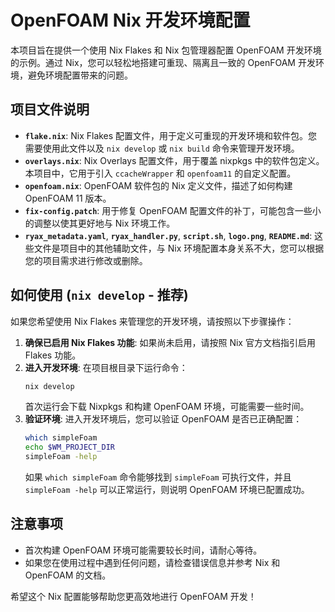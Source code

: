 # OpenFOAM Nix 开发环境配置

本项目旨在提供一个使用 Nix Flakes 和 Nix 包管理器配置 OpenFOAM 开发环境的示例。通过 Nix，您可以轻松地搭建可重现、隔离且一致的 OpenFOAM 开发环境，避免环境配置带来的问题。

## 项目文件说明

- **`flake.nix`**:  Nix Flakes 配置文件，用于定义可重现的开发环境和软件包。您需要使用此文件以及 `nix develop` 或 `nix build` 命令来管理开发环境。
- **`overlays.nix`**:  Nix Overlays 配置文件，用于覆盖 nixpkgs 中的软件包定义。本项目中，它用于引入 `ccacheWrapper` 和 `openfoam11` 的自定义配置。
- **`openfoam.nix`**:  OpenFOAM 软件包的 Nix 定义文件，描述了如何构建 OpenFOAM 11 版本。
- **`fix-config.patch`**:  用于修复 OpenFOAM 配置文件的补丁，可能包含一些小的调整以使其更好地与 Nix 环境工作。
- **`ryax_metadata.yaml`**, **`ryax_handler.py`**, **`script.sh`**, **`logo.png`**, **`README.md`**:  这些文件是项目中的其他辅助文件，与 Nix 环境配置本身关系不大，您可以根据您的项目需求进行修改或删除。

## 如何使用 (`nix develop` - 推荐)

如果您希望使用 Nix Flakes 来管理您的开发环境，请按照以下步骤操作：

1. **确保已启用 Nix Flakes 功能**:  如果尚未启用，请按照 Nix 官方文档指引启用 Flakes 功能。
2. **进入开发环境**:  在项目根目录下运行命令：
   ```bash
   nix develop
   ```
   首次运行会下载 Nixpkgs 和构建 OpenFOAM 环境，可能需要一些时间。
3. **验证环境**:  进入开发环境后，您可以验证 OpenFOAM 是否已正确配置：
   ```bash
   which simpleFoam
   echo $WM_PROJECT_DIR
   simpleFoam -help
   ```
   如果 `which simpleFoam` 命令能够找到 `simpleFoam` 可执行文件，并且 `simpleFoam -help` 可以正常运行，则说明 OpenFOAM 环境已配置成功。

## 注意事项

- 首次构建 OpenFOAM 环境可能需要较长时间，请耐心等待。
- 如果您在使用过程中遇到任何问题，请检查错误信息并参考 Nix 和 OpenFOAM 的文档。

希望这个 Nix 配置能够帮助您更高效地进行 OpenFOAM 开发！
